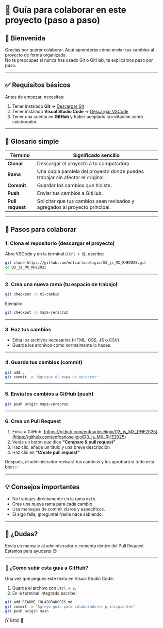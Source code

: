 
# 🧩 Guía para colaborar en este proyecto (paso a paso)

## 👋 Bienvenida

Gracias por querer colaborar. Aquí aprenderás cómo enviar tus cambios al proyecto de forma organizada.  
No te preocupes si nunca has usado Git o GitHub, te explicamos paso por paso.

---

## ✅ Requisitos básicos

Antes de empezar, necesitas:

1. Tener instalado **Git** → [Descargar Git](https://git-scm.com/)
2. Tener instalado **Visual Studio Code** → [Descargar VSCode](https://code.visualstudio.com/)
3. Tener una cuenta en **GitHub** y haber aceptado la invitación como colaborador.

---

## 🧭 Glosario simple

| Término         | Significado sencillo |
|-----------------|----------------------|
| **Clonar**      | Descargar el proyecto a tu computadora. |
| **Rama**        | Una copia paralela del proyecto donde puedes trabajar sin afectar el original. |
| **Commit**      | Guardar los cambios que hiciste. |
| **Push**        | Enviar tus cambios a GitHub. |
| **Pull request**| Solicitar que tus cambios sean revisados y agregados al proyecto principal. |

---

## 🔧 Pasos para colaborar

### 1. Clona el repositorio (descargar el proyecto)

Abre VSCode y en la terminal (`Ctrl + ñ`), escribe:

```bash
git clone https://github.com/enfcarloseligio/D3_js_MX_RHE2025.git
cd D3_js_MX_RHE2025
```

---

### 2. Crea una nueva rama (tu espacio de trabajo)

```bash
git checkout -b mi-cambio
```

Ejemplo:

```bash
git checkout -b mapa-veracruz
```

---

### 3. Haz tus cambios

- Edita los archivos necesarios (HTML, CSS, JS o CSV).
- Guarda los archivos como normalmente lo haces.

---

### 4. Guarda tus cambios (commit)

```bash
git add .
git commit -m "Agregué el mapa de Veracruz"
```

---

### 5. Envía los cambios a GitHub (push)

```bash
git push origin mapa-veracruz
```

---

### 6. Crea un Pull Request

1. Entra a GitHub: [https://github.com/enfcarloseligio/D3_js_MX_RHE2025](https://github.com/enfcarloseligio/D3_js_MX_RHE2025)
2. Verás un botón que dice **"Compare & pull request"**
3. Haz clic, añade un título y una breve descripción
4. Haz clic en **"Create pull request"**

Después, el administrador revisará tus cambios y los aprobará si todo está bien ✅

---

## 💡 Consejos importantes

- No trabajes directamente en la rama `main`.
- Crea una nueva rama para cada cambio.
- Usa mensajes de commit claros y específicos.
- Si algo falla, ¡pregunta! Nadie nace sabiendo.

---

## 📩 ¿Dudas?

Envía un mensaje al administrador o comenta dentro del Pull Request.  
Estamos para ayudarte 😊

---

### 🧪 ¿Cómo subir esta guía a GitHub?

Una vez que pegues este texto en Visual Studio Code:

1. Guarda el archivo con `Ctrl + S`.
2. En la terminal integrada escribe:

```bash
git add README_COLABORADORES.md
git commit -m "Agrego guía para colaboradores principiantes"
git push origin main
```

¡Y listo! 🎉
